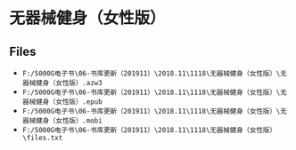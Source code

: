 # 无器械健身（女性版）

## Files

- `F:/5000G电子书\06-书库更新（201911）\2018.11\1118\无器械健身（女性版）\无器械健身（女性版）.azw3`
- `F:/5000G电子书\06-书库更新（201911）\2018.11\1118\无器械健身（女性版）\无器械健身（女性版）.epub`
- `F:/5000G电子书\06-书库更新（201911）\2018.11\1118\无器械健身（女性版）\无器械健身（女性版）.mobi`
- `F:/5000G电子书\06-书库更新（201911）\2018.11\1118\无器械健身（女性版）\files.txt`

